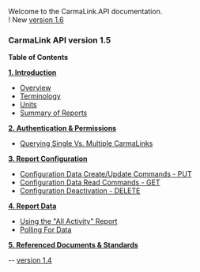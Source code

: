 Welcome to the CarmaLink.API documentation.  
! New <a href="https://github.com/CarmaSys/CarmaLinkAPI/tree/1.6">version 1.6</a>  

<h3>CarmaLink API version 1.5</h3>

<b>Table of Contents</b>  
  
<b><a href="https://github.com/CarmaSys/CarmaLinkAPI/blob/1.5/introduction.md">1. Introduction</a></b>    
* <a href="https://github.com/CarmaSys/CarmaLinkAPI/blob/1.5/introduction.md">Overview</a>  
* <a href="https://github.com/CarmaSys/CarmaLinkAPI/blob/1.5/terminology.md">Terminology</a>  
* <a href="https://github.com/CarmaSys/CarmaLinkAPI/blob/1.5/units.md">Units</a>  
* <a href="https://github.com/CarmaSys/CarmaLinkAPI/blob/1.5/summaryOfReports.md">Summary of Reports</a>   
  
<b><a href="https://github.com/CarmaSys/CarmaLinkAPI/blob/1.5/authenticationAndPermissions.md">2. Authentication & Permissions</a></b>  
* <a href="https://github.com/CarmaSys/CarmaLinkAPI/blob/1.5/queryingSingleVsMultipleCarmaLinks.md">Querying Single Vs. Multiple CarmaLinks</a>  
  
<b><a href="https://github.com/CarmaSys/CarmaLinkAPI/blob/1.5/reportConfiguration.md">3. Report Configuration</a></b>  
* <a href="https://github.com/CarmaSys/CarmaLinkAPI/blob/1.5/configurationDataCreateUpdateCommandsPUT.md">Configuration Data Create/Update Commands - PUT</a>  
* <a href="https://github.com/CarmaSys/CarmaLinkAPI/blob/1.5/configurationDataReadCommandsGET.md">Configuration Data Read Commands - GET</a>  
* <a href="https://github.com/CarmaSys/CarmaLinkAPI/blob/1.5/configurationDeactivationDELETE.md">Configuration Deactivation - DELETE</a>  
  
<b><a href="https://github.com/CarmaSys/CarmaLinkAPI/blob/1.5/reportData.md">4. Report Data</a></b>  
* <a href="https://github.com/CarmaSys/CarmaLinkAPI/blob/1.5/usingTheAllActivityReport.md">Using the "All Activity" Report</a>  
* <a href="https://github.com/CarmaSys/CarmaLinkAPI/blob/1.5/pollingForData.md">Polling For Data</a>  
  
<b><a href="https://github.com/CarmaSys/CarmaLinkAPI/blob/1.5/referencedDocumentsAndStandards.md">5. Referenced Documents & Standards</a></b>  

--
<a href="https://github.com/CarmaSys/CarmaLinkAPI/tree/1.4">version 1.4</a>
